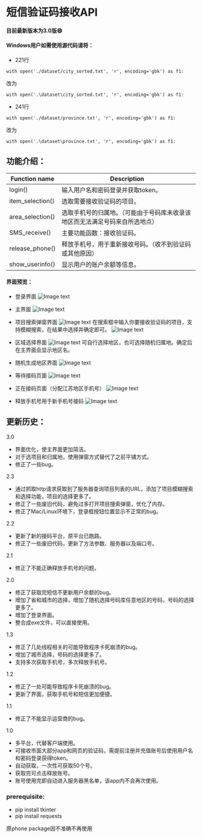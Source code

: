 # 短信验证码接收API
#### 目前最新版本为3.0版:smile:	
#### Windows用户如需使用源代码请将：
* 221行 


`with open('./dataset/city_sorted.txt', 'r', encoding='gbk') as f1:`


改为 


`with open('.\dataset\city_sorted.txt', 'r', encoding='gbk') as f1:`


* 241行 


`with open('./dataset/province.txt', 'r', encoding='gbk') as f1:`


改为 


`with open('.\dataset\province.txt', 'r', encoding='gbk') as f1:`
## 功能介绍：
Function name  | Description
------------- | -------------
login()  | 输入用户名和密码登录并获取token。
item_selection() | 选取需要接收验证码的项目。
area_selection()  | 选取手机号的归属地。（可能由于号码库未收录该地区而无法满足号码来自所选地点）
SMS_receive()  | 主要功能函数：接收验证码。
release_phone()  | 释放手机号，用于重新接收号码。（收不到验证码或其他原因）
show_userinfo()  | 显示用户的账户余额等信息。

#### 界面预览：

* 登录界面
![Image text](https://github.com/Tiangewang0524/sms_verification_code_API/blob/master/dataset/SMS/login.png)

* 主界面
![Image text](https://github.com/Tiangewang0524/sms_verification_code_API/blob/master/dataset/SMS/main_interface.png)

* 项目搜索弹窗界面
![Image text](https://github.com/Tiangewang0524/sms_verification_code_API/blob/master/dataset/SMS/item_dialog_selection.png)
在搜索框中输入你要接收验证码的项目，支持模糊搜索，在结果中选择并确定即可。
![Image text](https://github.com/Tiangewang0524/sms_verification_code_API/blob/master/dataset/SMS/item_search.png)

* 区域选择界面
![Image text](https://github.com/Tiangewang0524/sms_verification_code_API/blob/master/dataset/SMS/area_diglog_selection.png)
可自行选择地区，也可选择随机归属地。确定后在主界面会显示地区名。

* 随机生成地区界面
![Image text](https://github.com/Tiangewang0524/sms_verification_code_API/blob/master/dataset/SMS/random_area_waitSMS.png)

* 等待接码页面
![Image text](https://github.com/Tiangewang0524/sms_verification_code_API/blob/master/dataset/SMS/waitSMS_click.png)

* 正在接码页面（分配江苏地区手机号）
![Image text](https://github.com/Tiangewang0524/sms_verification_code_API/blob/master/dataset/SMS/waitSMS_interface.png)

* 释放手机号用于新手机号接码
![Image text](https://github.com/Tiangewang0524/sms_verification_code_API/blob/master/dataset/SMS/release_phone.png)

## 更新历史：
3.0

* 界面优化，使主界面更加简洁。
* 对于选项目和归属地，使用弹窗方式替代了之前平铺方式。
* 修正了一些bug。


2.3

* 通过抓取http请求获取到了服务器查询项目列表的URL，添加了项目模糊搜索和选择功能，项目的选择更多了。
* 修正了一些废旧代码，避免过多打开项目搜索弹窗，优化了内存。
* 修正了Mac/Linux环境下，登录框按钮位置显示不正常的bug。


2.2

* 更新了新的接码平台，原平台已跑路。
* 修正了一些废旧代码，更新了方法参数、服务器以及端口号。


2.1

* 修正了不能正确释放手机号的问题。


2.0

* 修正了获取完短信不更新用户余额的bug。
* 增加了省和城市的选择，增加了随机选择号码库任意地区的号码，号码的选择更多了。
* 增加了登录界面。
* 整合成exe文件，可以直接使用。


1.3

* 修正了几处线程相关的可能导致程序卡死崩溃的bug。
* 增加了城市选择，号码的选择更多了。
* 支持多次获取手机号，多次释放手机号。

1.2

* 修正了一处可能导致程序卡死崩溃的bug。
* 更新了界面，获取手机号和短信更加便捷。

1.1

* 修正了不能显示运营商的bug。


1.0

* 多平台，代替客户端使用。
* 可接收市面大部分app和网页的验证码，需提前注册并充值账号后使用用户名和密码登录获得token。
* 自动获取，一次性可获取50个号。
* 获取完可点击释放账号。
* 账号使用完即自动进入服务器黑名单，该app内不会再次使用。

### prerequisite:

* pip install tkinter
* pip install requests

原phone package因不准确不再使用
